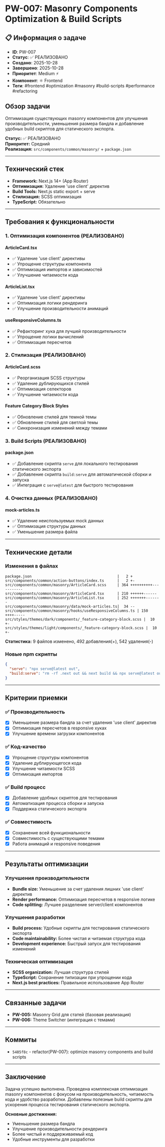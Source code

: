 # PW-007: Masonry Components Optimization & Build Scripts

## 📋 Информация о задаче

- **ID**: PW-007
- **Статус**: ✅ РЕАЛИЗОВАНО
- **Создано**: 2025-10-28
- **Завершено**: 2025-10-28
- **Приоритет**: Medium ⚡
- **Компонент**: ⚛️ Frontend
- **Теги**: #frontend #optimization #masonry #build-scripts #performance #refactoring

## Обзор задачи

Оптимизация существующих masonry компонентов для улучшения производительности, уменьшения размера бандла и добавление удобных build скриптов для статического экспорта.

**Статус:** ✅ РЕАЛИЗОВАНО  
**Приоритет:** Средний  
**Реализация:** `src/components/common/masonry/` + `package.json`

---

## Технический стек

- **Framework:** Next.js 14+ (App Router)
- **Оптимизация:** Удаление 'use client' директив
- **Build Tools:** Next.js static export + serve
- **Стилизация:** SCSS оптимизация
- **TypeScript:** Обязательно

---

## Требования к функциональности

### 1. Оптимизация компонентов (РЕАЛИЗОВАНО)

#### ArticleCard.tsx
- ✅ Удаление 'use client' директивы
- ✅ Упрощение структуры компонента
- ✅ Оптимизация импортов и зависимостей
- ✅ Улучшение читаемости кода

#### ArticleList.tsx  
- ✅ Удаление 'use client' директивы
- ✅ Оптимизация логики рендеринга
- ✅ Улучшение производительности анимаций

#### useResponsiveColumns.ts
- ✅ Рефакторинг хука для лучшей производительности
- ✅ Упрощение логики вычислений
- ✅ Оптимизация пересчетов

### 2. Стилизация (РЕАЛИЗОВАНО)

#### ArticleCard.scss
- ✅ Реорганизация SCSS структуры
- ✅ Удаление дублирующихся стилей
- ✅ Оптимизация селекторов
- ✅ Улучшение читаемости кода

#### Feature Category Block Styles
- ✅ Обновление стилей для темной темы
- ✅ Обновление стилей для светлой темы
- ✅ Синхронизация изменений между темами

### 3. Build Scripts (РЕАЛИЗОВАНО)

#### package.json
- ✅ Добавление скрипта `serve` для локального тестирования статического экспорта
- ✅ Добавление скрипта `build:serve` для автоматической сборки и запуска
- ✅ Интеграция с `serve@latest` для быстрого тестирования

### 4. Очистка данных (РЕАЛИЗОВАНО)

#### mock-articles.ts
- ✅ Удаление неиспользуемых mock данных
- ✅ Оптимизация структуры данных
- ✅ Уменьшение размера файла

---

## Технические детали

### Изменения в файлах

```
package.json                                       |   2 +
src/components/common/action-buttons/index.ts      |   2 +-
src/components/common/masonry/ArticleCard.scss     | 364 ++++++++++-----------
src/components/common/masonry/ArticleCard.tsx      | 210 ++++++------
src/components/common/masonry/ArticleList.tsx      | 252 +++++++-------
src/components/common/masonry/data/mock-articles.ts|  34 --
src/components/common/masonry/hooks/useResponsiveColumns.ts | 150 ++++-----
src/styles/themes/dark/components/_feature-category-block.scss |  10 +-
src/styles/themes/light/components/_feature-category-block.scss |  10 +-
```

**Статистика:** 9 файлов изменено, 492 добавления(+), 542 удаления(-)

### Новые npm скрипты

```json
{
  "serve": "npx serve@latest out",
  "build:serve": "rm -rf .next out && next build && npx serve@latest out"
}
```

---

## Критерии приемки

### ✅ Производительность
- [x] Уменьшение размера бандла за счет удаления 'use client' директив
- [x] Оптимизация пересчетов в responsive хуках
- [x] Улучшение времени загрузки компонентов

### ✅ Код-качество
- [x] Упрощение структуры компонентов
- [x] Удаление дублирующегося кода
- [x] Улучшение читаемости SCSS
- [x] Оптимизация импортов

### ✅ Build процесс
- [x] Добавление удобных скриптов для тестирования
- [x] Автоматизация процесса сборки и запуска
- [x] Поддержка статического экспорта

### ✅ Совместимость
- [x] Сохранение всей функциональности
- [x] Совместимость с существующими темами
- [x] Работа анимаций и responsive поведения

---

## Результаты оптимизации

### Улучшения производительности
- **Bundle size:** Уменьшение за счет удаления лишних 'use client' директив
- **Render performance:** Оптимизация пересчетов в responsive логике
- **Code splitting:** Лучшее разделение server/client компонентов

### Улучшения разработки
- **Build process:** Удобные скрипты для тестирования статического экспорта
- **Code maintainability:** Более чистая и читаемая структура кода
- **Development experience:** Быстрый запуск для тестирования изменений

### Техническая оптимизация
- **SCSS organization:** Лучшая структура стилей
- **TypeScript:** Сохранение типизации при упрощении кода
- **Next.js best practices:** Правильное использование App Router

---

## Связанные задачи

- **PW-005:** Masonry Grid для статей (базовая реализация)
- **PW-006:** Theme Switcher (интеграция с темами)

---

## Коммиты

- `5485f8c` - refactor(PW-007): optimize masonry components and build scripts

---

## Заключение

Задача успешно выполнена. Проведена комплексная оптимизация masonry компонентов с фокусом на производительность, читаемость кода и удобство разработки. Добавлены полезные build скрипты для ускорения процесса тестирования статического экспорта.

**Основные достижения:**
- Уменьшение размера бандла
- Улучшение производительности рендеринга  
- Более чистый и поддерживаемый код
- Удобные инструменты для разработки
